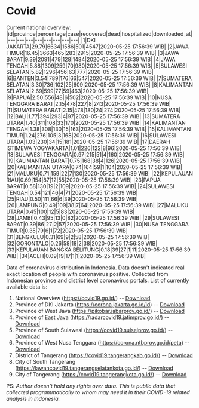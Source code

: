 # Covid
Current national overview:
|id|province|percentage|case|recovered|dead|hospitalized|downloaded_at|
|---|---|---|---|---|---|---|---|
|1|DKI JAKARTA|29.79|6634|1586|501|4547|2020-05-25 17:56:39 WIB|
|2|JAWA TIMUR|16.45|3663|465|283|2915|2020-05-25 17:56:39 WIB|
|3|JAWA BARAT|9.39|2091|479|128|1484|2020-05-25 17:56:39 WIB|
|4|JAWA TENGAH|5.88|1309|259|70|980|2020-05-25 17:56:39 WIB|
|5|SULAWESI SELATAN|5.82|1296|456|63|777|2020-05-25 17:56:39 WIB|
|6|BANTEN|3.54|789|176|66|547|2020-05-25 17:56:39 WIB|
|7|SUMATERA SELATAN|3.30|736|102|25|609|2020-05-25 17:56:39 WIB|
|8|KALIMANTAN SELATAN|2.69|599|77|59|463|2020-05-25 17:56:39 WIB|
|9|PAPUA|2.50|556|48|6|502|2020-05-25 17:56:39 WIB|
|10|NUSA TENGGARA BARAT|2.15|478|227|8|243|2020-05-25 17:56:39 WIB|
|11|SUMATERA BARAT|2.15|478|180|24|274|2020-05-25 17:56:39 WIB|
|12|BALI|1.77|394|293|4|97|2020-05-25 17:56:39 WIB|
|13|SUMATERA UTARA|1.40|311|108|33|170|2020-05-25 17:56:39 WIB|
|14|KALIMANTAN TENGAH|1.38|308|130|15|163|2020-05-25 17:56:39 WIB|
|15|KALIMANTAN TIMUR|1.24|276|105|3|168|2020-05-25 17:56:39 WIB|
|16|SULAWESI UTARA|1.03|230|34|15|181|2020-05-25 17:56:39 WIB|
|17|DAERAH ISTIMEWA YOGYAKARTA|1.01|226|122|8|96|2020-05-25 17:56:39 WIB|
|18|SULAWESI TENGGARA|0.97|215|51|4|160|2020-05-25 17:56:39 WIB|
|19|KALIMANTAN BARAT|0.75|168|38|4|126|2020-05-25 17:56:39 WIB|
|20|KALIMANTAN UTARA|0.74|164|59|1|104|2020-05-25 17:56:39 WIB|
|21|MALUKU|0.71|159|22|7|130|2020-05-25 17:56:39 WIB|
|22|KEPULAUAN RIAU|0.69|154|87|12|55|2020-05-25 17:56:39 WIB|
|23|PAPUA BARAT|0.58|130|19|2|109|2020-05-25 17:56:39 WIB|
|24|SULAWESI TENGAH|0.54|121|46|4|71|2020-05-25 17:56:39 WIB|
|25|RIAU|0.50|111|66|6|39|2020-05-25 17:56:39 WIB|
|26|LAMPUNG|0.49|109|38|7|64|2020-05-25 17:56:39 WIB|
|27|MALUKU UTARA|0.45|100|12|5|83|2020-05-25 17:56:39 WIB|
|28|JAMBI|0.43|95|13|0|82|2020-05-25 17:56:39 WIB|
|29|SULAWESI BARAT|0.39|86|27|2|57|2020-05-25 17:56:39 WIB|
|30|NUSA TENGGARA TIMUR|0.35|79|6|1|72|2020-05-25 17:56:39 WIB|
|31|BENGKULU|0.31|69|9|2|58|2020-05-25 17:56:39 WIB|
|32|GORONTALO|0.26|58|18|2|38|2020-05-25 17:56:39 WIB|
|33|KEPULAUAN BANGKA BELITUNG|0.18|39|27|1|11|2020-05-25 17:56:39 WIB|
|34|ACEH|0.09|19|17|1|1|2020-05-25 17:56:39 WIB|

Data of coronavirus distribution in Indonesia. Data doesn't indicated real exact location of people with coronavirus positive. Collected from Indonesian province and district level coronavirus portals. List of currently available data is:
1. National Overview (https://covid19.go.id/) -- [Download](https://www.dropbox.com/s/66ly270fw4y76fx/covid_nasional.csv?dl=0)
2. Province of DKI Jakarta (https://corona.jakarta.go.id/id) -- [Download](https://riwayat-file-covid-19-dki-jakarta-jakartagis.hub.arcgis.com/)
3. Province of West Java (https://pikobar.jabarprov.go.id/) -- [Download](https://www.dropbox.com/s/alg0zp60fylq6cn/covid_jabar.csv?dl=0)
4. Province of East Java (https://radarcovid19.jatimprov.go.id/) -- [Download](https://www.dropbox.com/sh/e7vtgcnl4ckbvr4/AADo9UMRDZvrhHn66qTHZOvNa?dl=0)
5. Province of South Sulawesi (https://covid19.sulselprov.go.id/) -- [Download](https://www.dropbox.com/s/z5ek23lwcztj7z7/covid_sulsel.csv?dl=0)
6. Province of West Nusa Tenggara (https://corona.ntbprov.go.id/peta) -- [Download](https://www.dropbox.com/s/4p2k93n42xx0c00/covid_ntb.csv?dl=0)
7. District of Tangerang (https://covid19.tangerangkab.go.id/) -- [Download](https://www.dropbox.com/sh/yxovyy6sy5bnz4p/AACZzVHinisKmz8oQWyQJ3nua?dl=0)
8. City of South Tangerang (https://lawancovid19.tangerangselatankota.go.id/) -- [Download](https://www.dropbox.com/s/zlvxo4ivswdzmle/covid_tangsel.csv?dl=0)
9. City of Tangerang (https://covid19.tangerangkota.go.id/) -- [Download](https://www.dropbox.com/s/e53224kvdrpjzy0/covid_tangkot.csv?dl=0)

PS: *Author doesn't hold any rights over data. This is public data that collected programmatically to whom may need it in their COVID-19 related analysis in Indonesia.*
